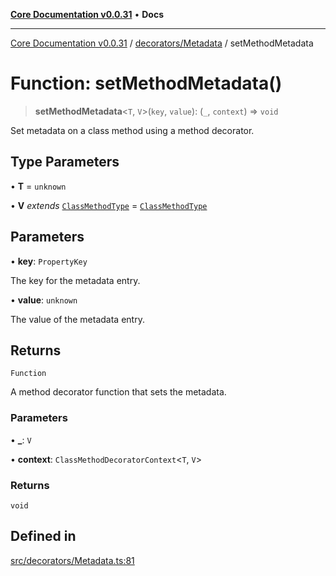 [**Core Documentation v0.0.31**](../../../README.md) • **Docs**

***

[Core Documentation v0.0.31](../../../modules.md) / [decorators/Metadata](../README.md) / setMethodMetadata

# Function: setMethodMetadata()

> **setMethodMetadata**\<`T`, `V`\>(`key`, `value`): (`_`, `context`) => `void`

Set metadata on a class method using a method decorator.

## Type Parameters

• **T** = `unknown`

• **V** *extends* [`ClassMethodType`](../../../definitions/type-aliases/ClassMethodType.md) = [`ClassMethodType`](../../../definitions/type-aliases/ClassMethodType.md)

## Parameters

• **key**: `PropertyKey`

The key for the metadata entry.

• **value**: `unknown`

The value of the metadata entry.

## Returns

`Function`

A method decorator function that sets the metadata.

### Parameters

• **\_**: `V`

• **context**: `ClassMethodDecoratorContext`\<`T`, `V`\>

### Returns

`void`

## Defined in

[src/decorators/Metadata.ts:81](https://github.com/stonemjs/core/blob/40e6656006329b0d27f05f845f48db22a574f5ce/src/decorators/Metadata.ts#L81)
